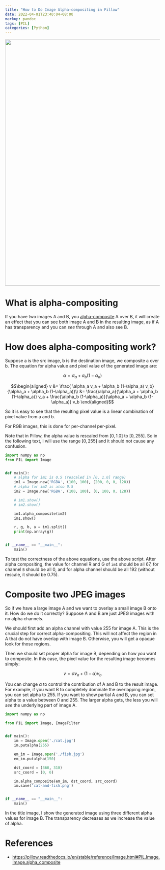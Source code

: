 ```yaml
---
title: "How to Do Image Alpha-compositing in Pillow"
date: 2022-04-01T23:40:04+08:00
markup: pandoc
tags: [PIL]
categories: [Python]
---
```


<p align="center">
<img src="https://blog-resource-1257868508.file.myqcloud.com/202204020034075.jpg" width="800">
</p>

# What is alpha-compositing

If you have two images A and B, you [alpha-composite](https://en.wikipedia.org/wiki/Alpha_compositing) A over B,
it will create an effect that you can see both image A and B in the resulting image,
as if A has transparency and you can *see* through A and also see B.

<!--more-->

# How does alpha-compositing work?

Suppose a is the src image, b is the destination image, we composite a over b.
The equation for alpha value and pixel value of the generated image are:

$$\alpha = \alpha_a + \alpha_b (1-\alpha_a)$$

$$\begin{aligned} v &= \frac{ \alpha_a v_a + \alpha_b (1-\alpha_a) v_b}{\alpha_a + \alpha_b (1-\alpha_a)}\\
                    &= \frac{\alpha_a}{\alpha_a + \alpha_b (1-\alpha_a)} v_a + \frac{\alpha_b (1-\alpha_a)}{\alpha_a + \alpha_b (1-\alpha_a)} v_b
\end{aligned}$$

So it is easy to see that the resulting pixel value is a linear combination of pixel value from a and b.

For RGB images, this is done for per-channel per-pixel.

Note that in Pillow, the alpha value is rescaled from $[0, 1.0]$ to $[0, 255]$.
So in the following text, I will use the range $[0, 255]$ and it should not cause any confusion.

```python
import numpy as np
from PIL import Image


def main():
    # alpha for im1 is 0.5 (rescaled in [0, 1.0] range)
    im1 = Image.new('RGBA', (100, 100), (200, 0, 0, 128))
    # alpha for im2 is also 0.5
    im2 = Image.new('RGBA', (100, 100), (0, 100, 0, 128))

    # im1.show()
    # im2.show()

    im1.alpha_composite(im2)
    im1.show()

    r, g, b, a = im1.split()
    print(np.array(g))


if __name__ == "__main__":
    main()
```

To test the correctness of the above equations, use the above script.
After alpha compositing, the value for channel R and G of `im1` should be all 67,
for channel `B` should be all 0, and for alpha channel should be all 192 (without rescale, it should be 0.75).

# Composite two JPEG images

So if we have a large image A and we want to overlay a small image B onto it.
How do we do it correctly? Suppose A and B are just JPEG images with no alpha channels.

We should first add an alpha channel with value 255 for image A.
This is the crucial step for correct alpha-compositing.
This will not affect the region in A that do not have overlap with image B.
Otherwise, you will get a opaque look for those regions.

Then we should set proper alpha for image B, depending on how you want to composite.
In this case, the pixel value for the resulting image becomes simply:

$$v = \alpha v_a + (1-\alpha) v_b$$

You can change $\alpha$ to control the contribution of A and B to the result image.
For example, if you want B to completely dominate the overlapping region, you can set alpha to 255.
If you want to show partial A and B, you can set alpha to a value between 0 and 255.
The larger alpha gets, the less you will *see* the underlying part of image A.

```python
import numpy as np

from PIL import Image, ImageFilter


def main():
    im = Image.open('./cat.jpg')
    im.putalpha(255)

    em_im = Image.open('./fish.jpg')
    em_im.putalpha(150)

    dst_coord = (360, 310)
    src_coord = (0, 0)

    im.alpha_composite(em_im, dst_coord, src_coord)
    im.save('cat-and-fish.png')


if __name__ == "__main__":
    main()
```

In the title image, I show the generated image using three different alpha values for image B.
The transparency decreases as we increase the value of alpha.

# References

- <https://pillow.readthedocs.io/en/stable/reference/Image.html#PIL.Image.Image.alpha_composite>
